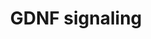 ---
annotations:
- type: Pathway Ontology
  value: signaling pathway
authors:
- Keshav
- Eweitz
- Egonw
description: Schematic representation of GDNF induced signaling reactions. The signaling
  pathway map represents molecules involved in ligand-receptor interactions and GDNF
  receptor activated downstream molecular events including molecular association,
  enzyme catalysis, translocation, and gene regulation events. In addition, information
  regarding the post-translational modification site and the residue is also shown
  in the pathway.
last-edited: 2021-12-21
organisms:
- Homo sapiens
redirect_from:
- /index.php/Pathway:WP5143
- /instance/WP5143
schema-jsonld:
- '@context': https://schema.org/
  '@id': https://wikipathways.github.io/pathways/WP5143.html
  '@type': Dataset
  creator:
    '@type': Organization
    name: WikiPathways
  description: Schematic representation of GDNF induced signaling reactions. The signaling
    pathway map represents molecules involved in ligand-receptor interactions and
    GDNF receptor activated downstream molecular events including molecular association,
    enzyme catalysis, translocation, and gene regulation events. In addition, information
    regarding the post-translational modification site and the residue is also shown
    in the pathway.
  keywords:
  - SORL1
  - YES1
  - SMAD2
  - YWHAZ
  - MYC
  - SP1
  - PPARGC1A
  - GAP43
  - PTK2
  - EfnA
  - PXN
  - PIP2
  - PPARG
  - RASA1
  - NFKB2
  - PTPN11
  - ITGB3
  - BCL2L2
  - SYN1
  - FYN
  - DOK4
  - LRIG1
  - Sphingosine-
  - MAP2K2
  - MAPK3
  - PIK3R1
  - PDPK1
  - DOK6
  - RAF1
  - HSPB1
  - RABEP1
  - MAP3K14
  - BCL6B
  - MAPK7
  - GRB10
  - ITGA6
  - MAPK8
  - LYN
  - MAP2K1
  - CALR
  - KCND2
  - ROCK1
  - ELK1
  - NANOS2
  - FOS
  - ITGA5
  - ITGA3
  - PGR
  - TH
  - ESR1
  - NCAM1
  - EphA
  - DSG2
  - GDNF
  - CHUK
  - MTOR
  - SMAD3
  - SH2B2
  - ITPR1
  - MET
  - GFRA1
  - FASN
  - TGFBR1
  - PCDHA4
  - SREBF1
  - MEF2C
  - PRKACA
  - NRAS
  - APP
  - CD2AP
  - ITPR3
  - BRAF
  - RPTOR
  - POU1F1
  - BCAR1
  - GAB1
  - RELA
  - S1PR1
  - S1PR3
  - GAD1
  - ADRB1
  - LIF
  - MAP2K5
  - RET
  - MAP3K3
  - SLC1A2
  - ATF1
  - SPRY2
  - FRS2
  - FAT4
  - SHC1
  - MAPK1
  - GRB7
  - PDLIM7
  - RAP1GAP
  - VAV2
  - MYCN
  - CCNA2
  - ADRB3
  - VEGFA
  - CXCL8
  - CREB1
  - NFKBIA
  - BCL2
  - GRB2
  - DAG
  - SLC6A3
  - LHX1
  - CBLC
  - SPHK1
  - TOP2A
  - EGR1
  - MAPK9
  - RHOA
  - FOXO3
  - PLCG2
  - GSK3B
  - CCNB1
  - CDH2
  - CAMK2B
  - SRC
  - IP3
  - Sphingosine
  - GAB2
  - PIK3CB
  - CRK
  - AKT1
  - SLC1A3
  - SYP
  - Monosialotetrahexosylganglioside
  - HIF1A
  - GAD2
  - DOK1
  - Ca2+
  - RAP1A
  - CEBPB
  - AP2M1
  - MAPK14
  - PCDHGB7
  - ETV5
  - NCK1
  - FMOD
  - ROCK2
  - GFRA2
  - PRKAR2A
  - ST3GAL1
  - ITGB1
  - CCNE1
  - NCS1
  - 1-Phosphate
  - PIP3
  - ITPR2
  - RAC1
  - FGF2
  - CALB1
  - GFRA3
  - TFF1
  - IKBKB
  - RPS6KB1
  - FABP4
  - PTEN
  - CAMK2A
  - AKT3
  - AGRN
  - PLCG1
  - FOXO1
  - EZR
  license: CC0
  name: GDNF signaling
seo: CreativeWork
title: GDNF signaling
wpid: WP5143
---